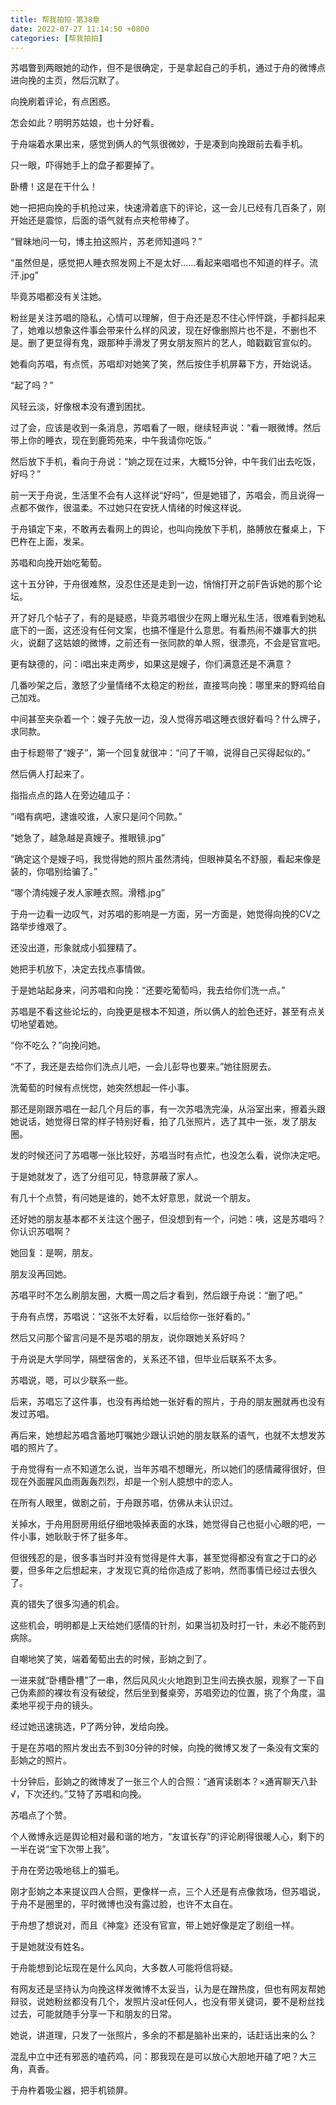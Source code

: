 ```yaml
---
title: 帮我拍拍-第38章
date: 2022-07-27 11:14:50 +0800
categories: [帮我拍拍]
---
```


苏唱瞥到两眼她的动作，但不是很确定，于是拿起自己的手机，通过于舟的微博点进向挽的主页，然后沉默了。

向挽刷着评论，有点困惑。

怎会如此？明明苏姑娘，也十分好看。

于舟端着水果出来，感觉到俩人的气氛很微妙，于是凑到向挽跟前去看手机。

只一眼，吓得她手上的盘子都要掉了。

卧槽！这是在干什么！

她一把把向挽的手机抢过来，快速滑着底下的评论，这一会儿已经有几百条了，刚开始还是震惊，后面的语气就有点夹枪带棒了。

“冒昧地问一句，博主拍这照片，苏老师知道吗？”

“虽然但是，感觉把人睡衣照发网上不是太好……看起来唱唱也不知道的样子。流汗.jpg”

毕竟苏唱都没有关注她。

粉丝是关注苏唱的隐私，心情可以理解，但于舟还是忍不住心怦怦跳，手都抖起来了，她难以想象这件事会带来什么样的风波，现在好像删照片也不是，不删也不是。删了更显得有鬼，跟那种手滑发了男女朋友照片的艺人，暗戳戳官宣似的。

她看向苏唱，有点慌，苏唱却对她笑了笑，然后按住手机屏幕下方，开始说话。

“起了吗？”

风轻云淡，好像根本没有遭到困扰。

过了会，应该是收到一条消息，苏唱看了一眼，继续轻声说：“看一眼微博。然后带上你的睡衣，现在到鹿筠苑来，中午我请你吃饭。”

然后放下手机，看向于舟说：“姠之现在过来，大概15分钟，中午我们出去吃饭，好吗？”

前一天于舟说，生活里不会有人这样说“好吗”，但是她错了，苏唱会，而且说得一点都不做作，很温柔。不过她只在安抚人情绪的时候这样说。

于舟镇定下来，不敢再去看网上的舆论，也叫向挽放下手机，胳膊放在餐桌上，下巴杵在上面，发呆。

苏唱和向挽开始吃葡萄。

这十五分钟，于舟很难熬，没忍住还是走到一边，悄悄打开之前F告诉她的那个论坛。

开了好几个帖子了，有的是疑惑，毕竟苏唱很少在网上曝光私生活，很难看到她私底下的一面，这还没有任何文案，也搞不懂是什么意思。有看热闹不嫌事大的拱火，说翻了这姑娘的微博，之前还有一张同款的单人照，很漂亮，不会是官宣吧。

更有缺德的，问：i唱出来走两步，如果这是嫂子，你们满意还是不满意？

几番吵架之后，激怒了少量情绪不太稳定的粉丝，直接骂向挽：哪里来的野鸡给自己加戏。

中间甚至夹杂着一个：嫂子先放一边，没人觉得苏唱这睡衣很好看吗？什么牌子，求同款。

由于标题带了“嫂子”，第一个回复就很冲：“问了干嘛，说得自己买得起似的。”

然后俩人打起来了。

指指点点的路人在旁边磕瓜子：

“i唱有病吧，逮谁咬谁，人家只是问个同款。”

“她急了，越急越是真嫂子。推眼镜.jpg”

“确定这个是嫂子吗，我觉得她的照片虽然清纯，但眼神莫名不舒服，看起来像是装的，你唱别给骗了。”

“哪个清纯嫂子发人家睡衣照。滑稽.jpg”

于舟一边看一边叹气，对苏唱的影响是一方面，另一方面是，她觉得向挽的CV之路举步维艰了。

还没出道，形象就成小狐狸精了。

她把手机放下，决定去找点事情做。

于是她站起身来，问苏唱和向挽：“还要吃葡萄吗，我去给你们洗一点。”

苏唱是不看这些论坛的，向挽更是根本不知道，所以俩人的脸色还好，甚至有点关切地望着她。

“你不吃么？”向挽问她。

“不了，我还是去给你们洗点儿吧，一会儿彭导也要来。”她往厨房去。

洗葡萄的时候有点恍惚，她突然想起一件小事。

那还是刚跟苏唱在一起几个月后的事，有一次苏唱洗完澡，从浴室出来，擦着头跟她说话，她觉得日常的样子特别好看，拍了几张照片，选了其中一张，发了朋友圈。

发的时候还问了苏唱哪一张比较好，苏唱当时有点忙，也没怎么看，说你决定吧。

于是她就发了，选了分组可见，特意屏蔽了家人。

有几十个点赞，有问她是谁的，她不太好意思，就说一个朋友。

还好她的朋友基本都不关注这个圈子，但没想到有一个，问她：咦，这是苏唱吗？你认识苏唱啊？

她回复：是啊，朋友。

朋友没再回她。

苏唱平时不怎么刷朋友圈，大概一周之后才看到，然后跟于舟说：“删了吧。”

于舟有点愣，苏唱说：“这张不太好看，以后给你一张好看的。”

然后又问那个留言问是不是苏唱的朋友，说你跟她关系好吗？

于舟说是大学同学，隔壁宿舍的，关系还不错，但毕业后联系不太多。

苏唱说，嗯，可以少联系一些。

后来，苏唱忘了这件事，也没有再给她一张好看的照片，于舟的朋友圈就再也没有发过苏唱。

再后来，她想起苏唱含蓄地叮嘱她少跟认识她的朋友联系的语气，也就不太想发苏唱的照片了。

于舟觉得有一点不知道怎么说，当年苏唱不想曝光，所以她们的感情藏得很好，但现在外面腥风血雨轰轰烈烈，却是一个别人臆想中的恋人。

在所有人眼里，做剧之前，于舟跟苏唱，仿佛从未认识过。

关掉水，于舟用厨房用纸仔细地吸掉表面的水珠，她觉得自己也挺小心眼的吧，一件小事，她耿耿于怀了挺多年。

但很残忍的是，很多事当时并没有觉得是件大事，甚至觉得都没有宣之于口的必要，但多年之后想起来，才发现它真的给你造成了影响，然而事情已经过去很久了。

真的错失了很多沟通的机会。

这些机会，明明都是上天给她们感情的针剂，如果当初及时打一针，未必不能药到病除。

自嘲地笑了笑，端着葡萄出去的时候，彭姠之到了。

一进来就“卧槽卧槽”了一串，然后风风火火地跑到卫生间去换衣服，观察了一下自己伪素颜的裸妆有没有破绽，然后坐到餐桌旁，苏唱旁边的位置，挑了个角度，温柔地平视于舟的镜头。

经过她迅速挑选，P了两分钟，发给向挽。

于是在苏唱的照片发出去不到30分钟的时候，向挽的微博又发了一条没有文案的彭姠之的照片。

十分钟后，彭姠之的微博发了一张三个人的合照：“通宵读剧本？×通宵聊天八卦√，下次还约。”艾特了苏唱和向挽。

苏唱点了个赞。

个人微博永远是舆论相对最和谐的地方，“友谊长存”的评论刷得很暖人心，剩下的一半在说“宝下次带上我”。

于舟在旁边吸地毯上的猫毛。

刚才彭姠之本来提议四人合照，更像样一点，三个人还是有点像救场，但苏唱说，于舟不是圈里的，平时微博也没有露过脸，也许不太自在。

于舟想了想说对，而且《神龛》还没有官宣，带上她好像是定了剧组一样。

于是她就没有姓名。

于舟能想到论坛现在是什么风向，大多数人可能将信将疑。

有网友还是坚持认为向挽这样发微博不太妥当，认为是在蹭热度，但也有网友帮她辩驳，说她粉丝都没有几个，发照片没at任何人，也没有带关键词，要不是粉丝找过去，可能就随手分享一下和朋友的日常。

她说，讲道理，只发了一张照片，多余的不都是脑补出来的，话赶话出来的么？

混乱中立中还有邪恶的嗑药鸡，问：那我现在是可以放心大胆地开磕了吧？大三角，真香。

于舟杵着吸尘器，把手机锁屏。

